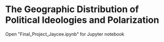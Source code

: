 # The Geographic Distribution of Political Ideologies and Polarization
Open "Final_Project_Jaycee.ipynb" for Jupyter notebook
